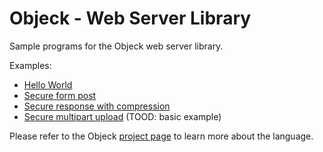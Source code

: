 # Objeck - Web Server Library

Sample programs for the Objeck web server library.

Examples:
* [Hello World](examples/hello_http.obs)
* [Secure form post](examples/form_post_https.obs)
* [Secure response with compression](examples/compress_response_https.obs)
* [Secure multipart upload](examples/multi_mime_http.obs) (TOOD: basic example)

Please refer to the Objeck [project page](https://github.com/objeck/objeck-lang/) to learn more about the language.